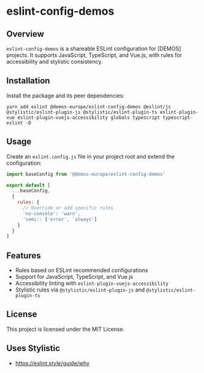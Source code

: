 # eslint-config-demos

## Overview

`eslint-config-demos` is a shareable ESLint configuration for [DEMOS] projects. 
It supports JavaScript, TypeScript, and Vue.js, with rules for accessibility and stylistic consistency.

## Installation

Install the package and its peer dependencies:

```shell
yarn add eslint @demos-europe/eslint-config-demos @eslint/js @stylistic/eslint-plugin-js @stylistic/eslint-plugin-ts eslint-plugin-vue eslint-plugin-vuejs-accessibility globals typescript typescript-eslint -D
```

## Usage

Create an `eslint.config.js` file in your project root and extend the configuration:

```javascript
import baseConfig from '@demos-europe/eslint-config-demos'

export default [
  ...baseConfig,
  {
    rules: {
      // Override or add specific rules
      'no-console': 'warn',
      'semi': ['error', 'always']
    }
  }
]
```

## Features

- Rules based on ESLint recommended configurations
- Support for JavaScript, TypeScript, and Vue.js
- Accessibility linting with `eslint-plugin-vuejs-accessibility`
- Stylistic rules via `@stylistic/eslint-plugin-js` and `@stylistic/eslint-plugin-ts`

## License

This project is licensed under the MIT License.

## Uses Stylistic
- https://eslint.style/guide/why
